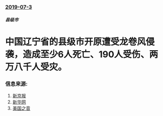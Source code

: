 ### [2019-07-3](/news/2019/07/3/index.md)

##### 县级市
# 中国辽宁省的县级市开原遭受龙卷风侵袭，造成至少6人死亡、190人受伤、两万八千人受灾。 




### 信息来源:

1. [新京报](http://www.bjnews.com.cn/news/2019/07/04/598987.html)
2. [新华网](http://www.xinhuanet.com/2019-07/06/c_1124718310.htm)
3. [美国之音](https://www.voachinese.com/a/Tornado-Hits-Northeast-China-Causing-Deaths20190704/4986252.html)
